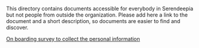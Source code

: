 This directory contains documents accessible for everybody in Serendeepia but not people from outside the organization. Please add here a link to the document and a short description, so documents are easier to find and discover.

[On boarding survey to collect the personal information](https://docs.google.com/forms/d/10lq3vXxi7SCtlYMQF2ya9Y9lZgg3yzKflCZpLUn4OxY)